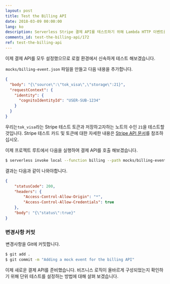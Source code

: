 ```yaml
---
layout: post
title: Test the Billing API
date: 2018-03-09 00:00:00
lang: ko
description: Serverless Stripe 결제 API를 테스트하기 위해 Lambda HTTP 이벤트를 가상으로 처리하도록합니다. Stripe 테스트 토큰을 전달하고 serverless invoke local 명령을 호출하십시오. 
comments_id: test-the-billing-api/172
ref: test-the-billing-api
---
```


이제 결제 API를 모두 설정했으므로 로컬 환경에서 신속하게 테스트 해보겠습니다.

<img class="code-marker" src="/assets/s.png" />`mocks/billing-event.json` 파일을 만들고 다음 내용을 추가합니다.

``` json
{
  "body": "{\"source\":\"tok_visa\",\"storage\":21}",
  "requestContext": {
    "identity": {
      "cognitoIdentityId": "USER-SUB-1234"
    }
  }
}
```

우리는`tok_visa`라는 Stripe 테스트 토큰과 저장하고자하는 노트의 수인 `21`을 테스트할 것입니다. Stripe 테스트 카드 및 토큰에 대한 자세한 내용은 [Stripe API 문서](https://stripe.com/docs/testing#cards)를 참조하십시오.

이제 프로젝트 루트에서 다음을 실행하여 결제 API를 호출 해보겠습니다.

``` bash
$ serverless invoke local --function billing --path mocks/billing-event.json
```

결과는 다음과 같이 나와야합니다.

``` json
{
    "statusCode": 200,
    "headers": {
        "Access-Control-Allow-Origin": "*",
        "Access-Control-Allow-Credentials": true
    },
    "body": "{\"status\":true}"
}
```

### 변경사항 커밋 

<img class="code-marker" src="/assets/s.png" />변경사항을 Git에 커밋합니다.

``` bash
$ git add .
$ git commit -m "Adding a mock event for the billing API"
```

이제 새로운 결제 API를 준비했습니다. 비즈니스 로직이 올바르게 구성되었는지 확인하기 위해 단위 테스트를 설정하는 방법에 대해 살펴 보겠습니다.
